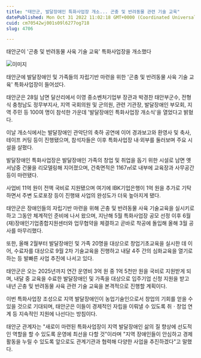 ```yaml
---
title: "태안군, 발달장애인 특화사업장 개소... 곤충 및 반려동물 관련 기술 교육"
datePublished: Mon Oct 31 2022 11:02:18 GMT+0000 (Coordinated Universal Time)
cuid: cm70542wj001s09l6277og718
slug: 4706

---
```



태안군이 '곤충 및 반려동물 사육 기술 교육' 특화사업장을 개소했다

![이미지](https://cdn.hashnode.com/res/hashnode/image/upload/v1739257673370/b11b256a-48b3-4c07-9082-9abf76e832da.jpeg)

태안군에 발달장애인 및 가족들의 자립기반 마련을 위한 '곤충 및 반려동물 사육 기술 교육' 특화사업장이 들어섰다.

태안군은 28일 남면 달산리에서 이영 중소벤처기업부 장관과 박경찬 태안부군수, 전형식 충청남도 정무부지사, 지역 국회의원 및 군의원, 관련 기관장, 발달장애인 부모회, 지역 주민 등 100여 명이 참석한 가운데 '발달장애인 특화사업장 개소식'을 열었다고 밝혔다.

이날 개소식에서는 발달장애인 관악단의 축하 공연에 이어 경과보고와 환영사 및 축사, 테이프 커팅 등이 진행됐으며, 참석자들은 이후 특화사업장 내·외부를 둘러보며 주요 시설을 살폈다.

발달장애인 특화사업장은 발달장애인 가족의 창업 및 취업을 돕기 위한 시설로 남면 옛 서남중 건물을 리모델링해 지어졌으며, 건축면적은 1167㎡로 내부에 교육장과 사무공간 등이 마련됐다.

사업비 11억 원이 전액 국비로 지원됐으며 여기에 IBK기업은행이 1억 원을 추가로 기탁하면서 주변 도로포장 등이 진행돼 사업의 완성도가 더욱 높아지게 됐다.

태안군은 장애인들의 자립기반 마련을 위해 곤충 및 반려동물 사육 기술교육을 실시키로 하고 그동안 체계적인 준비에 나서 왔으며, 지난해 5월 특화사업장 공모 선정 이후 6월 (재)장애인기업종합지원센터와 업무협약을 체결하고 곧바로 착공에 돌입해 올해 3월 공사를 마무리했다.

또한, 올해 2월부터 발달장애인 및 가족 20명을 대상으로 창업기초교육을 실시한 데 이어, 수료자를 대상으로 9월 2차 기술교육을 진행하고 내달 4주 간의 심화교육을 열기로 하는 등 발빠른 사업 추진에 나서고 있다.

태안군은 오는 2025년까지 연간 운영비 3억 원 중 1억 5천만 원을 국비로 지원받게 되며, 내달 중 교육을 수료한 발달장애인 및 가족을 대상으로 입주기업 신청 지원을 받고 내년 곤충 및 반려동물 사육 관련 기술 교육을 본격적으로 진행할 계획이다.

이번 특화사업장 조성으로 지역 발달장애인이 농업기술인으로서 창업의 기회를 얻을 수 있을 것으로 기대되며, 태안군은 이들이 경제적인 자립을 이뤄낼 수 있도록 취ㆍ창업 연계 등 지속적인 지원에 나선다는 방침이다.

태안군 관계자는 "새로이 마련된 특화사업장이 지역 발달장애인 삶의 질 향상에 선도적인 역할을 할 수 있도록 운영에 최선을 다할 것"이라며 "지역 장애인들이 안심하고 경제활동을 누릴 수 있도록 앞으로도 관계기관과 협력해 다양한 사업을 추진하겠다"고 말했다.